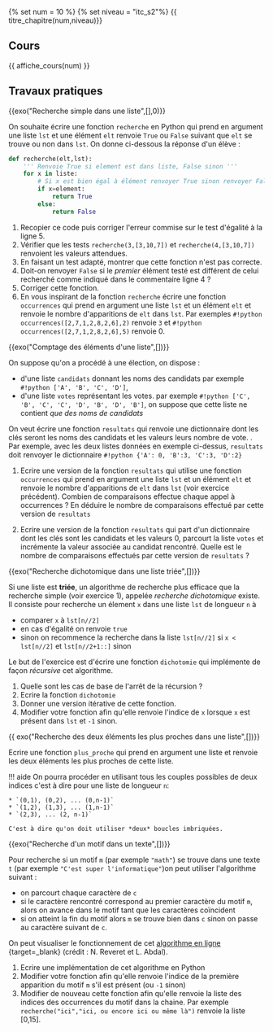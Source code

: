 {% set num = 10 %}
{% set niveau = "itc_s2"%}
{{ titre_chapitre(num,niveau)}}

## Cours

{{ affiche_cours(num) }}

## Travaux pratiques

{{exo("Recherche simple dans une liste",[],0)}}

On souhaite écrire une fonction `recherche` en Python qui prend en argument une liste `lst` et une élément `elt` renvoie `True` ou `False` suivant que `elt` se trouve ou non dans `lst`. On donne ci-dessous la réponse d'un élève :

```python linenums="1"
def recherche(elt,lst):
    ''' Renvoie True si element est dans liste, False sinon '''
    for x in liste:
        # Si x est bien égal à élément renvoyer True sinon renvoyer False
        if x=element: 
            return True
        else:
            return False
```

1. Recopier ce code puis corriger l'erreur commise sur le test d'égalité à la ligne 5.
2. Vérifier que les tests `recherche(3,[3,10,7])` et `recherche(4,[3,10,7])` renvoient les valeurs attendues.
3. En faisant un test adapté, montrer que cette fonction n'est pas correcte.
4. Doit-on renvoyer `False` si le *premier* élément testé est différent de celui recherché comme indiqué dans le commentaire ligne 4 ?
5. Corriger cette fonction.
6. En vous inspirant de la fonction `recherche` écrire une fonction `occurrences` qui prend en argument une liste `lst` et un élément `elt` et renvoie le nombre d'apparitions de `elt` dans `lst`. Par exemples `#!python occurrences([2,7,1,2,8,2,6],2)` renvoie `3` et `#!python occurrences([2,7,1,2,8,2,6],5)` renvoie 0. 

{{exo("Comptage des éléments d'une liste",[])}}

On suppose qu'on a procédé à une élection, on dispose :

* d'une liste `candidats` donnant les noms des candidats par exemple `#!python ['A', 'B', 'C', 'D']`, 
* d'une liste `votes` représentant les votes. par exemple `#!python ['C', 'B', 'C', 'C', 'D', 'B', 'D', 'B']`, on suppose que cette liste ne contient *que des noms de candidats*

On  veut écrire une fonction `resultats` qui renvoie une dictionnaire dont les clés seront les noms des candidats et les valeurs leurs nombre de vote. . Par exemple, avec les deux listes données en exemple ci-dessus, `resultats` doit renvoyer le dictionnaire `#!python {'A': 0, 'B':3, 'C':3, 'D':2}`

1. Ecrire une version de la fonction `resultats` qui  utilise une fonction `occurrences` qui prend en argument une liste `lst` et un élément `elt` et renvoie le nombre d'apparitions de `elt` dans `lst` (voir exercice précédent). Combien de comparaisons effectue chaque appel à occurrences ? En déduire le nombre de comparaisons effectué par cette version de `resultats`

2. Ecrire une version de la fonction `resultats` qui part d'un dictionnaire dont les clés sont les candidats et les valeurs 0, parcourt la liste `votes` et incrémente la valeur associée au candidat rencontré. Quelle est le nombre de comparaisons effectués par cette version de `resultats` ?

{{exo("Recherche dichotomique dans une liste triée",[])}}

Si une liste est **triée**, un algorithme de recherche plus efficace que la recherche simple (voir exercice 1), appelée *recherche dichotomique* existe. Il consiste pour recherche un élement `x` dans une liste `lst` de longueur `n` à

* comparer `x` à `lst[n//2]`
* en cas d'égalité on renvoie `true`
* sinon on recommence la recherche dans la liste `lst[n//2]` si `x < lst[n//2]` et `lst[n//2+1::]` sinon

Le but de l'exercice est d'écrire une fonction `dichotomie` qui implémente de façon *récursive* cet algorithme.

1. Quelle sont les cas de base de l'arrêt de la récursion ? 
2. Ecrire la fonction `dichotomie`
3. Donner une version itérative de cette fonction.
4. Modifier votre fonction afin qu'elle renvoie l'indice de `x` lorsque `x` est présent dans `lst` et `-1` sinon.

{{ exo("Recherche des deux éléments les plus proches dans une liste",[])}}

Ecrire une fonction `plus_proche` qui prend en argument une liste et renvoie les deux éléments les plus proches de cette liste.

!!! aide
    On pourra procéder en utilisant tous les couples possibles de deux indices c'est à dire pour une liste de longueur `n`:

    * `(0,1), (0,2), ... (0,n-1)`
    * `(1,2), (1,3), ... (1,n-1)`
    * `(2,3), ... (2, n-1)`

    C'est à dire qu'on doit utiliser *deux* boucles imbriquées.

{{exo("Recherche d'un motif dans un texte",[])}}

Pour recherche si un motif `m` (par exemple `"math"`) se trouve dans une texte `t` (par exemple `"C'est super l'informatique"`)on peut utiliser l'algorithme suivant :

* on parcourt chaque caractère de `c`
* si le caractère rencontré correspond au premier caractère du motif `m`, alors on avance dans le motif tant que les caractères coïncident
* si on atteint la fin du motif alors `m` se trouve bien dans `c` sinon on passe au caractère suivant de `c`.

On peut visualiser le fonctionnement de cet [algorithme en ligne ](https://boyer-moore.codekodo.net/recherche_naive.php){target=_blank} (crédit : N. Reveret et L. Abdal).

1. Ecrire une implémentation de cet algorithme en Python
2. Modifier votre fonction afin qu'elle renvoie l'indice de la première apparition du motif `m` s'il est présent (ou `-1` sinon)
3. Modifier de nouveau cette fonction afin qu'elle renvoie la liste des indices des occurrences du motif dans la chaine. Par exemple `recherche("ici","ici, ou encore ici ou même là")` renvoie la liste [0,15].